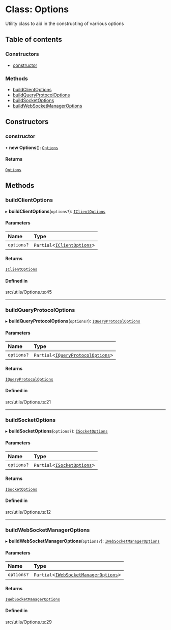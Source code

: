 # Class: Options

Utility class to aid in the constructing of varrious options

## Table of contents

### Constructors

- [constructor](../wiki/Options#constructor)

### Methods

- [buildClientOptions](../wiki/Options#buildclientoptions)
- [buildQueryProtocolOptions](../wiki/Options#buildqueryprotocoloptions)
- [buildSocketOptions](../wiki/Options#buildsocketoptions)
- [buildWebSocketManagerOptions](../wiki/Options#buildwebsocketmanageroptions)

## Constructors

### constructor

• **new Options**(): [`Options`](../wiki/Options)

#### Returns

[`Options`](../wiki/Options)

## Methods

### buildClientOptions

▸ **buildClientOptions**(`options?`): [`IClientOptions`](../wiki/IClientOptions)

#### Parameters

| Name | Type |
| :------ | :------ |
| `options?` | `Partial`\<[`IClientOptions`](../wiki/IClientOptions)\> |

#### Returns

[`IClientOptions`](../wiki/IClientOptions)

#### Defined in

src/utils/Options.ts:45

___

### buildQueryProtocolOptions

▸ **buildQueryProtocolOptions**(`options?`): [`IQueryProtocolOptions`](../wiki/IQueryProtocolOptions)

#### Parameters

| Name | Type |
| :------ | :------ |
| `options?` | `Partial`\<[`IQueryProtocolOptions`](../wiki/IQueryProtocolOptions)\> |

#### Returns

[`IQueryProtocolOptions`](../wiki/IQueryProtocolOptions)

#### Defined in

src/utils/Options.ts:21

___

### buildSocketOptions

▸ **buildSocketOptions**(`options?`): [`ISocketOptions`](../wiki/ISocketOptions)

#### Parameters

| Name | Type |
| :------ | :------ |
| `options?` | `Partial`\<[`ISocketOptions`](../wiki/ISocketOptions)\> |

#### Returns

[`ISocketOptions`](../wiki/ISocketOptions)

#### Defined in

src/utils/Options.ts:12

___

### buildWebSocketManagerOptions

▸ **buildWebSocketManagerOptions**(`options?`): [`IWebSocketManagerOptions`](../wiki/IWebSocketManagerOptions)

#### Parameters

| Name | Type |
| :------ | :------ |
| `options?` | `Partial`\<[`IWebSocketManagerOptions`](../wiki/IWebSocketManagerOptions)\> |

#### Returns

[`IWebSocketManagerOptions`](../wiki/IWebSocketManagerOptions)

#### Defined in

src/utils/Options.ts:29
